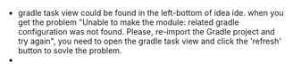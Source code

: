 - gradle task view could be found in the left-bottom of idea ide. when you get the problem "Unable to make the module:
related gradle configuration was not found. Please, re-import the Gradle project and try again", you need to open the gradle task view and 
click the 'refresh' button to sovle the problem.
- 
